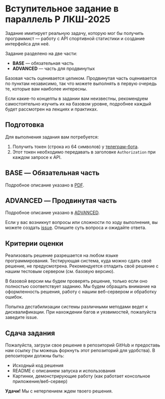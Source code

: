 # Вступительное задание в параллель P ЛКШ-2025


Задание имитирует реальную задачу, которую мог бы получить программист — работу с API спортивной статистики и создание интерфейса для неё.

Задание разделено на две части:
- **BASE** — обязательная часть
- **ADVANCED** — часть для продвинутых

Базовая часть оценивается целиком.
Продвинутая часть оценивается по пунктам независимо, так что можете выполнять в первую очередь те, которые вам наиболее интересны.

Если какие-то концепты в задании вам неизвестны, рекомендуем самостоятельно изучить их на базовом уровне, подробнее каждый будет рассмотрен на лекциях и практиках.

## Подготовка

Для выполнения задания вам потребуется:
1. Получить токен (строка из 64 символов) у [телеграм-бота](https://t.me/lksh_p_2025_bot).
2. Этот токен необходимо передавать в заголовке `Authorization` при каждом запросе к API.

## BASE — Обязательная часть

Подробное описание указано в [PDF](statement_base.pdf).

## ADVANCED — Продвинутая часть

Подробное описание указано в [ADVANCED](ADVANCED.md).

Если у вас возникнут вопросы или сложности по ходу выполнения, вы можете создать [issue](https://github.com/KhetagAb/lksh-enter-2025/issues). Опишите суть вопроса и ожидайте ответа.

## Критерии оценки

Реализовать решение разрешается на любом языке программирования. Тестирующая система, куда можно сдать своё решение, не предусмотрена. Рекомендуется отладить своё решение с нашим тестовым сервером (см. базовую версию).

В базовой версии мы будем проверять решение, только если оно полностью соответствует заданию. Мы будем обращать внимание на оформленность решения, работу с нашим веб-сервером и обработку ошибок.

Попытка дестабилизации системы различными методами ведет к дисквалификации. При нахождении багов и уязвимостей, пожалуйста заведите issue.

## Сдача задания

Пожалуйста, загрузи свое решение в репозиторий GitHub и предоставь нам ссылку (ты можешь форкнуть этот репозиторий для удобства). В репозитории должны быть:
- Исходный код решения
- README с описанием запуска и использования
- Картинки, демонстрирующие работу (как работает консольное приложение/веб-сервер)

**Удачи!** Мы с нетерпением ждем твоего решения.
